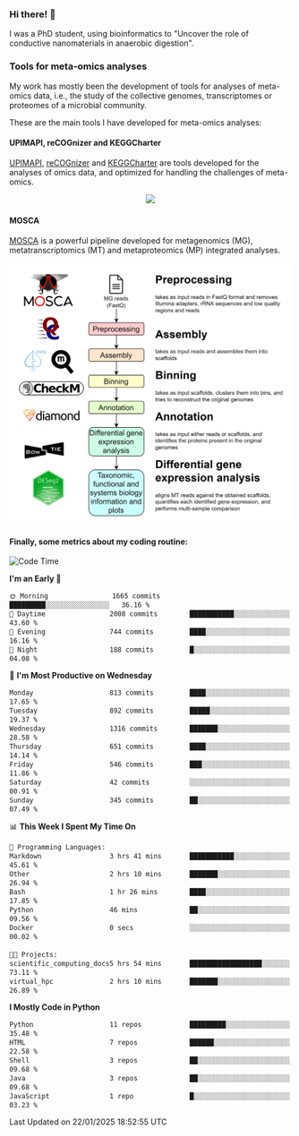 ### Hi there! 👋

I was a PhD student, using bioinformatics to "Uncover the role of conductive nanomaterials in anaerobic digestion".

### Tools for meta-omics analyses

My work has mostly been the development of tools for analyses of meta-omics data, i.e., the study of the collective genomes, transcriptomes or proteomes of a microbial community.

These are the main tools I have developed for meta-omics analyses:

#### UPIMAPI, reCOGnizer and KEGGCharter

[UPIMAPI](https://github.com/iquasere/UPIMAPI), [reCOGnizer](https://github.com/iquasere/reCOGnizer) and [KEGGCharter](https://github.com/iquasere/KEGGCharter) are tools developed for the analyses of omics data, and optimized for handling the challenges of meta-omics.

<p align="center">
    <img src="assets/annotation_paper.png">
</p>

#### MOSCA

[MOSCA](https://github.com/iquasere/MOSCA) is a powerful pipeline developed for metagenomics (MG), metatranscriptomics (MT) and metaproteomics (MP) integrated analyses.

<p align="center">
    <img src="assets/mosca_workflow.png" align="center" width="700">
</p>


#### Finally, some metrics about my coding routine:

<!--START_SECTION:waka-->
![Code Time](http://img.shields.io/badge/Code%20Time-902%20hrs%2050%20mins-blue)

**I'm an Early 🐤** 

```text
🌞 Morning                1665 commits        █████████░░░░░░░░░░░░░░░░   36.16 % 
🌆 Daytime                2008 commits        ███████████░░░░░░░░░░░░░░   43.60 % 
🌃 Evening                744 commits         ████░░░░░░░░░░░░░░░░░░░░░   16.16 % 
🌙 Night                  188 commits         █░░░░░░░░░░░░░░░░░░░░░░░░   04.08 % 
```
📅 **I'm Most Productive on Wednesday** 

```text
Monday                   813 commits         ████░░░░░░░░░░░░░░░░░░░░░   17.65 % 
Tuesday                  892 commits         █████░░░░░░░░░░░░░░░░░░░░   19.37 % 
Wednesday                1316 commits        ███████░░░░░░░░░░░░░░░░░░   28.58 % 
Thursday                 651 commits         ████░░░░░░░░░░░░░░░░░░░░░   14.14 % 
Friday                   546 commits         ███░░░░░░░░░░░░░░░░░░░░░░   11.86 % 
Saturday                 42 commits          ░░░░░░░░░░░░░░░░░░░░░░░░░   00.91 % 
Sunday                   345 commits         ██░░░░░░░░░░░░░░░░░░░░░░░   07.49 % 
```


📊 **This Week I Spent My Time On** 

```text
💬 Programming Languages: 
Markdown                 3 hrs 41 mins       ███████████░░░░░░░░░░░░░░   45.61 % 
Other                    2 hrs 10 mins       ███████░░░░░░░░░░░░░░░░░░   26.94 % 
Bash                     1 hr 26 mins        ████░░░░░░░░░░░░░░░░░░░░░   17.85 % 
Python                   46 mins             ██░░░░░░░░░░░░░░░░░░░░░░░   09.56 % 
Docker                   0 secs              ░░░░░░░░░░░░░░░░░░░░░░░░░   00.02 % 

🐱‍💻 Projects: 
scientific_computing_docs5 hrs 54 mins       ██████████████████░░░░░░░   73.11 % 
virtual_hpc              2 hrs 10 mins       ███████░░░░░░░░░░░░░░░░░░   26.89 % 
```

**I Mostly Code in Python** 

```text
Python                   11 repos            █████████░░░░░░░░░░░░░░░░   35.48 % 
HTML                     7 repos             ██████░░░░░░░░░░░░░░░░░░░   22.58 % 
Shell                    3 repos             ██░░░░░░░░░░░░░░░░░░░░░░░   09.68 % 
Java                     3 repos             ██░░░░░░░░░░░░░░░░░░░░░░░   09.68 % 
JavaScript               1 repo              █░░░░░░░░░░░░░░░░░░░░░░░░   03.23 % 
```




 Last Updated on 22/01/2025 18:52:55 UTC
<!--END_SECTION:waka-->
